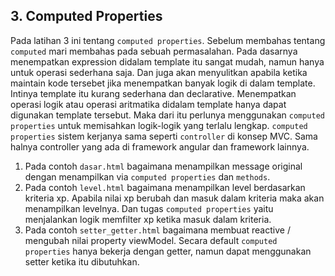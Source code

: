 ## 3. Computed Properties

Pada latihan 3 ini tentang `computed properties`. Sebelum membahas tentang `computed` mari membahas pada sebuah permasalahan.
Pada dasarnya menempatkan expression didalam template itu sangat mudah, namun hanya untuk operasi sederhana saja. Dan juga akan menyulitkan apabila ketika maintain kode tersebet jika menempatkan banyak logik di dalam template. Intinya template itu kurang sederhana dan declarative. Menempatkan operasi logik atau operasi aritmatika didalam template hanya dapat digunakan template tersebut. Maka dari itu perlunya menggunakan `computed properties` untuk memisahkan logik-logik yang terlalu lengkap. `computed properties` sistem kerjanya sama seperti `controller` di konsep MVC. Sama halnya controller yang ada di framework angular dan framework lainnya.

1. Pada contoh `dasar.html` bagaimana menampilkan message original dengan menampilkan via `computed properties` dan `methods`.
2. Pada contoh `level.html` bagaimana menampilkan level berdasarkan kriteria xp. Apabila nilai xp berubah dan masuk dalam kriteria maka akan menampilkan levelnya. Dan  tugas `computed properties` yaitu menjalankan logik memfilter xp ketika masuk dalam kriteria. 
3. Pada contoh `setter_getter.html` bagaimana membuat reactive / mengubah nilai property viewModel. Secara default `computed properties` hanya bekerja dengan getter, namun dapat menggunakan setter ketika itu dibutuhkan.  